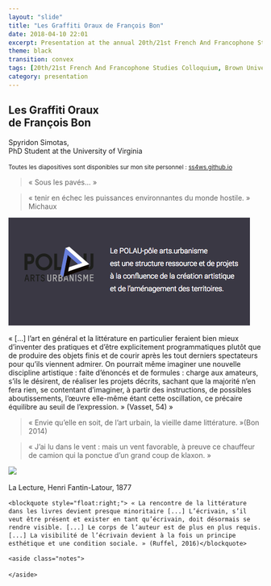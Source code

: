 ```yaml
---
layout: "slide"
title: "Les Graffiti Oraux de François Bon"
date: 2018-04-10 22:01
excerpt: Presentation at the annual 20th/21st French And Francophone Studies Colloquium, "Sous les pavés..." at Brown, RI
theme: black
transition: convex
tags: [20th/21st French And Francophone Studies Colloquium, Brown University, Sous les pavés...]
category: presentation
---
```

<!-- Page de titre -->
<section>
  <h2>Les Graffiti Oraux <br>
  de François Bon</h2>
  <!-- <h3>ou la lecture à haute voix dans un espace public comme activisme radical</h3> -->
  <p>Spyridon Simotas, <br>
  PhD Student at the University of Virginia</p>
  <p>
  <small>Toutes les diapositives sont disponibles sur mon site personnel : <a href="ssw4s.github.io/my_collections/presentation/Brown/#/">ss4ws.github.io</a></small>
  </p>
</section>

<!-- 1. Introduction: «RONDS-POINTS» -->
<section data-background-image="/images/2018/04/ronds-points.png">


<!-- SPEAKER NOTES -->
  <aside class="notes">

  </aside>
<!-- END SPEAKER NOTES -->
</section>

<!-- 2. Sous les pavés -->
<section data-background-image="/images/2018/04/sous-les-paves.jpg">
  <blockquote>« Sous les pavés... »</blockquote>

<!-- SPEAKER NOTES -->
  <aside class="notes">

  </aside>
<!-- END SPEAKER NOTES -->
</section>

<!-- 3. Michaux -->
<section data-background-image="/images/2018/04/michaux.png">
  <blockquote>« tenir en échec les puissances environnantes du monde hostile. » Michaux</blockquote>

<!-- SPEAKER NOTES -->
  <aside class="notes">

  </aside>
<!-- END SPEAKER NOTES -->
</section>


<!-- 6. Introduction: POLAU -->
<section>
<img src="/images/2018/04/polau.png">

<!-- SPEAKER NOTES -->
  <aside class="notes">

  </aside>
<!-- END SPEAKER NOTES -->
</section>

<!-- 7. Vasset -->
<section>
<p>« […] l’art en général et la littérature en particulier feraient bien mieux d’inventer des pratiques et d’être explicitement programmatiques plutôt que de produire des objets finis et de courir après les tout derniers spectateurs pour qu’ils viennent admirer. On pourrait même imaginer une nouvelle discipline artistique : faite d’énoncés et de formules : charge aux amateurs, s’ils le désirent, de réaliser les projets décrits, sachant que la majorité n’en fera rien, se contentant d’imaginer, à partir des instructions, de possibles aboutissements, l’œuvre elle-même étant cette oscillation, ce précaire équilibre au seuil de l’expression. » (Vasset, 54) » </p>

<!-- SPEAKER NOTES -->
  <aside class="notes">

  </aside>
<!-- END SPEAKER NOTES -->
</section>

<!-- 8. Envie -->
<section>
<blockquote>« Envie qu’elle en soit, de l’art urbain, la vieille dame littérature. »(Bon 2014)</blockquote>

<!-- SPEAKER NOTES -->
  <aside class="notes">

  </aside>
<!-- END SPEAKER NOTES -->
</section>

<!-- 9. Klaxon Exilé ici -->
<section data-background-image="/images/2018/04/bon-exile.png">
  <blockquote>« J’ai lu dans le vent : mais un vent favorable, à preuve ce chauffeur de camion qui la ponctue d’un grand coup de klaxon. » </blockquote>

<!-- SPEAKER NOTES -->
  <aside class="notes">

  </aside>
<!-- END SPEAKER NOTES -->
</section>



<section>
<img src="https://upload.wikimedia.org/wikipedia/commons/5/5d/Fantin-Latour-La_Lecture-Lyon.jpg">
<p>La Lecture, Henri Fantin-Latour, 1877</p>

<!-- SPEAKER NOTES -->
  <aside class="notes">

  </aside>
<!-- END SPEAKER NOTES -->
</section>



<section data-background-image="/images/2018/04/corps-auteur.png">

    <blockquote style="float:right;"> « La rencontre de la littérature dans les livres devient presque minoritaire [...] L’écrivain, s’il veut être présent et exister en tant qu’écrivain, doit désormais se rendre visible. [...] Le corps de l’auteur est de plus en plus requis. [...] La visibilité de l’écrivain devient à la fois un principe esthétique et une condition sociale. » (Ruffel, 2016)</blockquote>


  <!-- SPEAKER NOTES -->
    <aside class="notes">

    </aside>
  <!-- END SPEAKER NOTES -->
</section>
